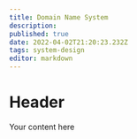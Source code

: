 ```yaml
---
title: Domain Name System
description: 
published: true
date: 2022-04-02T21:20:23.232Z
tags: system-design
editor: markdown
---
```


# Header
Your content here